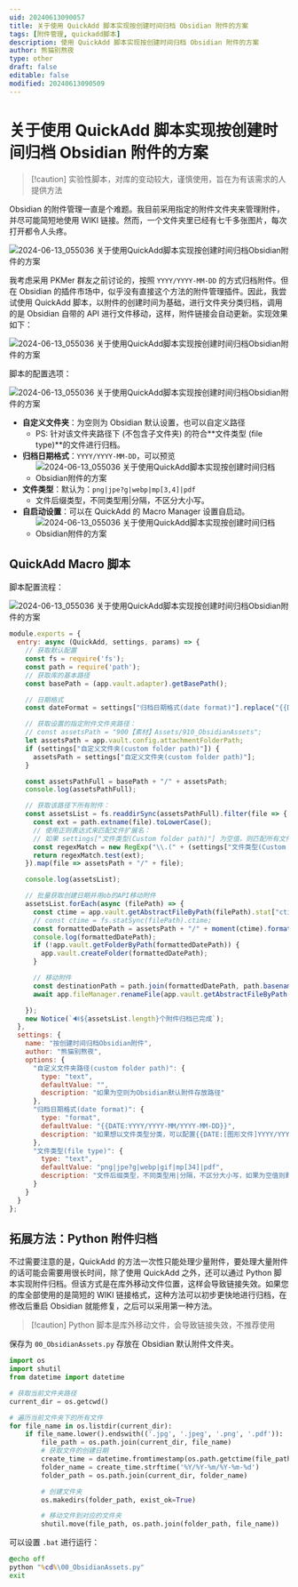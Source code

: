 ```yaml
---
uid: 20240613090057
title: 关于使用 QuickAdd 脚本实现按创建时间归档 Obsidian 附件的方案
tags: [附件管理, quickadd脚本]
description: 使用 QuickAdd 脚本实现按创建时间归档 Obsidian 附件的方案
author: 熊猫别熬夜
type: other
draft: false
editable: false
modified: 20240613090509
---
```


# 关于使用 QuickAdd 脚本实现按创建时间归档 Obsidian 附件的方案

> [!caution] 实验性脚本，对库的变动较大，谨慎使用，旨在为有该需求的人提供方法


Obsidian 的附件管理一直是个难题。我目前采用指定的附件文件夹来管理附件，并尽可能简短地使用 WIKI 链接。然而，一个文件夹里已经有七千多张图片，每次打开都令人头疼。

![2024-06-13_055036 关于使用QuickAdd脚本实现按创建时间归档Obsidian附件的方案](https://cdn.pkmer.cn/images/202406131002626.png!pkmer)

我考虑采用 PKMer 群友之前讨论的，按照 `YYYY/YYYY-MM-DD` 的方式归档附件。但在 Obsidian 的插件市场中，似乎没有直接这个方法的附件管理插件。因此，我尝试使用 QuickAdd 脚本，以附件的创建时间为基础，进行文件夹分类归档，调用的是 Obsidian 自带的 API 进行文件移动，这样，附件链接会自动更新。实现效果如下：

![2024-06-13_055036 关于使用QuickAdd脚本实现按创建时间归档Obsidian附件的方案](https://cdn.pkmer.cn/images/202406131002190.gif!pkmer)

脚本的配置选项：

![2024-06-13_055036 关于使用QuickAdd脚本实现按创建时间归档Obsidian附件的方案](https://cdn.pkmer.cn/images/202406131002660.png!pkmer)

- **自定义文件夹**：为空则为 Obsidian 默认设置，也可以自定义路径
	- PS: 针对该文件夹路径下 (不包含子文件夹) 的符合**文件类型 (file type)**的文件进行归档。
- **归档日期格式**：`YYYY/YYYY-MM-DD`，可以预览
	- ![2024-06-13_055036 关于使用QuickAdd脚本实现按创建时间归档Obsidian附件的方案](https://cdn.pkmer.cn/images/202406131002984.png!pkmer)
- **文件类型**：默认为：`png|jpe?g|webp|mp[3,4]|pdf`
	- 文件后缀类型，不同类型用|分隔，不区分大小写。
- **自启动设置**：可以在 QuickAdd 的 Macro Manager 设置自启动。
	- ![2024-06-13_055036 关于使用QuickAdd脚本实现按创建时间归档Obsidian附件的方案](https://cdn.pkmer.cn/images/202406131002367.png!pkmer)

## QuickAdd Macro 脚本

脚本配置流程：

![2024-06-13_055036 关于使用QuickAdd脚本实现按创建时间归档Obsidian附件的方案](https://cdn.pkmer.cn/images/202406131002864.png!pkmer)

```js
module.exports = {
  entry: async (QuickAdd, settings, params) => {
    // 获取默认配置
    const fs = require('fs');
    const path = require('path');
    // 获取库的基本路径
    const basePath = (app.vault.adapter).getBasePath();

    // 日期格式
    const dateFormat = settings["归档日期格式(date format)"].replace("{{DATE:", "").replace("}}", "");

    // 获取设置的指定附件文件夹路径：
    // const assetsPath = "900【素材】Assets/910_ObsidianAssets";
    let assetsPath = app.vault.config.attachmentFolderPath;
    if (settings["自定义文件夹(custom folder path)"]) {
      assetsPath = settings["自定义文件夹(custom folder path)"];
    }

    const assetsPathFull = basePath + "/" + assetsPath;
    console.log(assetsPathFull);

    // 获取该路径下所有附件：
    const assetsList = fs.readdirSync(assetsPathFull).filter(file => {
      const ext = path.extname(file).toLowerCase();
      // 使用正则表达式来匹配文件扩展名：
      // 如果 settings["文件类型(Custom folder path)"] 为空值，则匹配所有文件类型
      const regexMatch = new RegExp("\\.(" + (settings["文件类型(Custom folder path)"] || ".+") + ")$", "i");
      return regexMatch.test(ext);
    }).map(file => assetsPath + "/" + file);

    console.log(assetsList);

    // 批量获取创建日期并用ob的API移动附件
    assetsList.forEach(async (filePath) => {
      const ctime = app.vault.getAbstractFileByPath(filePath).stat["ctime"];
      // const ctime = fs.statSync(filePath).ctime;
      const formattedDatePath = assetsPath + "/" + moment(ctime).format(dateFormat);
      console.log(formattedDatePath);
      if (!app.vault.getFolderByPath(formattedDatePath)) {
        app.vault.createFolder(formattedDatePath);
      }

      // 移动附件
      const destinationPath = path.join(formattedDatePath, path.basename(filePath));
      await app.fileManager.renameFile(app.vault.getAbstractFileByPath(filePath), destinationPath);

    });
    new Notice(`🔊${assetsList.length}个附件归档已完成`);
  },
  settings: {
    name: "按创建时间归档Obsidian附件",
    author: "熊猫别熬夜",
    options: {
      "自定义文件夹路径(custom folder path)": {
        type: "text",
        defaultValue: "",
        description: "如果为空则为Obsidian默认附件存放路径"
      },
      "归档日期格式(date format)": {
        type: "format",
        defaultValue: "{{DATE:YYYY/YYYY-MM/YYYY-MM-DD}}",
        description: "如果想以文件类型分类，可以配置{{DATE:[图形文件]YYYY/YYYY-MM-DD}}、{{DATE:[视频文件]YYYY/YYYY-MM-DD}}",
      },
      "文件类型(file type)": {
        type: "text",
        defaultValue: "png|jpe?g|webp|gif|mp[34]|pdf",
        description: "文件后缀类型，不同类型用|分隔，不区分大小写，如果为空值则默认全部附件。"
      }
    }
  }
};
```

## 拓展方法：Python 附件归档

不过需要注意的是，QuickAdd 的方法一次性只能处理少量附件，要处理大量附件的话可能会需要用很长时间，除了使用 QuickAdd 之外，还可以通过 Python 脚本实现附件归档。但该方式是在库外移动文件位置，这样会导致链接失效。如果您的库全部使用的是简短的 WIKI 链接格式，这种方法可以初步更快地进行归档，在修改后重启 Obsidian 就能修复，之后可以采用第一种方法。

> [!caution] Python 脚本是库外移动文件，会导致链接失效，不推荐使用

保存为 `00_ObsidianAssets.py` 存放在 Obsidian 默认附件文件夹。

```Python
import os
import shutil
from datetime import datetime

# 获取当前文件夹路径
current_dir = os.getcwd()

# 遍历当前文件夹下的所有文件
for file_name in os.listdir(current_dir):
    if file_name.lower().endswith(('.jpg', '.jpeg', '.png', '.pdf')):
        file_path = os.path.join(current_dir, file_name)
        # 获取文件的创建日期
        create_time = datetime.fromtimestamp(os.path.getctime(file_path))
        folder_name = create_time.strftime('%Y/%Y-%m/%Y-%m-%d')
        folder_path = os.path.join(current_dir, folder_name)

        # 创建文件夹
        os.makedirs(folder_path, exist_ok=True)

        # 移动文件到对应的文件夹
        shutil.move(file_path, os.path.join(folder_path, file_name))

```

可以设置 `.bat` 进行运行：

```cmd
@echo off
python "%cd%\00_ObsidianAssets.py"
exit
```